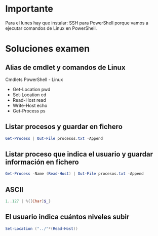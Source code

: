 # Importante

Para el lunes hay que instalar:
SSH para PowerShell porque vamos a ejecutar comandos de Linux en PowerShell.

# Soluciones examen

## Alias de cmdlet y comandos de Linux
Cmdlets PowerShell  -  Linux
- Get-Location          pwd
- Set-Location           cd
- Read-Host              read
- Write-Host             echo
- Get-Process            ps

## Listar procesos y guardar en fichero
```PowerShell
Get-Process | Out-File procesos.txt -Append
```

## Listar proceso que indica el usuario y guardar información en fichero
```PowerShell
Get-Process -Name (Read-Host) | Out-File procesos.txt -Append
```

## ASCII
```PowerShell
1..127 | %{[Char]$_}
```

## El usuario indica cuántos niveles subir
```PowerShell
Set-Location ("../"*(Read-Host))
```
